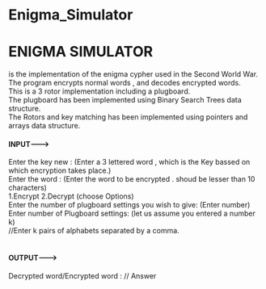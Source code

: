 # Enigma_Simulator
<h1>ENIGMA SIMULATOR </h1> is the implementation of the enigma cypher used in the Second World War.<br/>
The program encrypts normal words  , and decodes encrypted words. <br/>
This is a 3 rotor implementation including a plugboard.<br />
The plugboard has been implemented using Binary Search Trees data structure.<br />
The Rotors and key matching has been implemented using pointers and arrays data structure.</br>
<h4>INPUT---></h4>
Enter the key new : (Enter a 3 lettered word , which is the Key bassed on which encryption takes place.)<br />
Enter the word : (Enter the word to be encrypted . shoud be lesser than 10 characters)<br />
1.Encrypt 2.Decrypt (choose Options) <br />
Enter the number of plugboard settings you wish to give: (Enter number)<br />
Enter number of Plugboard settings: (let us assume you entered a number k) <br />
//Enter k pairs of alphabets separated by a comma.<br />
<br />
<h4> OUTPUT---> </h4>
Decrypted word/Encrypted word : // Answer<br />
